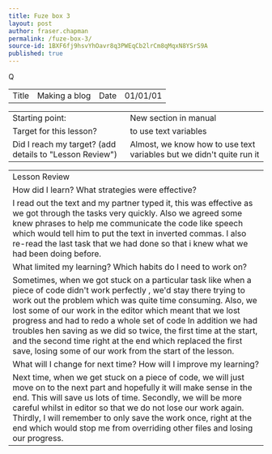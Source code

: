 ```yaml
---
title: Fuze box 3
layout: post
author: fraser.chapman
permalink: /fuze-box-3/
source-id: 1BXF6fj9hsvYhOavr8q3PWEqCb2lrCm8qMqxN8YSrS9A
published: true
---
```

Q

<table>
  <tr>
    <td>Title</td>
    <td>Making a blog</td>
    <td>Date</td>
    <td>01/01/01</td>
  </tr>
</table>


<table>
  <tr>
    <td>Starting point:</td>
    <td>New section in manual</td>
  </tr>
  <tr>
    <td>Target for this lesson?</td>
    <td>to use text variables</td>
  </tr>
  <tr>
    <td>Did I reach my target? 
(add details to "Lesson Review")</td>
    <td> Almost, we know how to use text variables but we didn't quite run it</td>
  </tr>
</table>


<table>
  <tr>
    <td>Lesson Review</td>
  </tr>
  <tr>
    <td>How did I learn? What strategies were effective? </td>
  </tr>
  <tr>
    <td>I read out the text and my partner typed it, this was effective as we got through the tasks very quickly. Also we agreed some knew phrases to help me communicate the code like speech which would tell him to put the text in inverted commas. I also re-read the last task that we had done so that i knew what we had been doing before.</td>
  </tr>
  <tr>
    <td>What limited my learning? Which habits do I need to work on? </td>
  </tr>
  <tr>
    <td>Sometimes, when we got stuck on a particular task like when a piece of code didn't work perfectly , we'd stay there trying to work out the problem which was quite time consuming. Also, we lost some of our work in the editor which meant that we lost progress and had to redo a whole set of code In addition we had troubles hen saving as we did so twice, the first time at the start, and the second time right at the end which replaced the first save, losing some of our work from the start of the lesson.
</td>
  </tr>
  <tr>
    <td>What will I change for next time? How will I improve my learning?</td>
  </tr>
  <tr>
    <td>Next time, when we get stuck on a piece of code, we will just move on to the next part and hopefully it will make sense in the end. This will save us lots of time. Secondly, we will be more careful whilst in editor so that we do not lose our work again. Thirdly, I will remember to only save the work once, right at the end which would stop me from overriding other files and losing our progress.</td>
  </tr>
</table>


